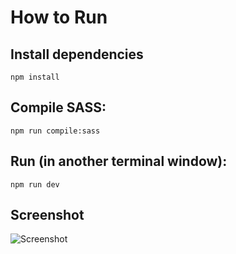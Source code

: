 # How to Run
## Install dependencies
```npm install```

## Compile SASS: 
```npm run compile:sass```  

## Run (in another terminal window): 
```npm run dev```

## Screenshot
![Screenshot](/img/screenshot.png)